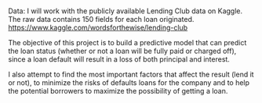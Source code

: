 # 
Data:
I will work with the publicly available Lending Club data on Kaggle. The raw data contains 150 fields for each loan
originated. https://www.kaggle.com/wordsforthewise/lending-club

The objective of this project is to build a predictive model that can predict the loan status (whether or not a loan will be fully paid or charged off), since a loan default will result in a loss of both principal and interest.

I also attempt to find the most important factors that affect the result (lend it or not), to minimize the risks of defaults loans for the company and to help the potential borrowers to maximize the possibility of getting a loan. 
